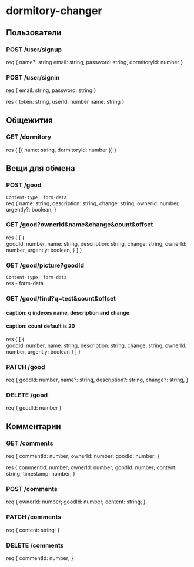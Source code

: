# dormitory-changer

## Пользователи
### POST /user/signup
req {
    name?: string
    email: string,
    password: string,
    dormitoryId: number
}

### POST /user/signin
req {
    email: string,
    password: string
}

res {
    token: string,
    userId: number
    name: string
}

## Общежития
### GET /dormitory
res {
    [{ name: string, dormitoryId: number }]
}

## Вещи для обмена
### POST /good
`Content-type: form-data`  
req {
    name: string,
    description: string,
    change: string,
    ownerId: number,
    urgently?: boolean,
}

### GET /good?ownerId&name&change&count&offset
res {
    [
        {    
             goodId: number,
             name: string,
             description: string,
             change: string,
             ownerId: number,
             urgently: boolean,
        }
    ]
}

### GET /good/picture?goodId
`Content-type: form-data`  
res - form-data

### GET /good/find?q=test&count&offset
#### caption: q indexes name, description and change
#### caption: count default is 20
res {
        [
            {    
                 goodId: number,
                 name: string,
                 description: string,
                 change: string,
                 ownerId: number,
                 urgently: boolean
            }
        ]
}

### PATCH /good
req {
     goodId: number,
     name?: string,
     description?: string,
     change?: string,
}

### DELETE /good
req {
    goodId: number
}

## Комментарии
### GET /comments
req {
    commentId: number;
    ownerId: number;
    goodId: number;
}

res {
    commentId: number;
    ownerId: number;
    goodId: number;
    content: string;
    timestamp: number;
}

### POST /comments
req {
    ownerId: number;
    goodId: number;
    content: string;
}

### PATCH /comments
req {
    content: string;
}

### DELETE /comments
req {
    commentId: number;
}
